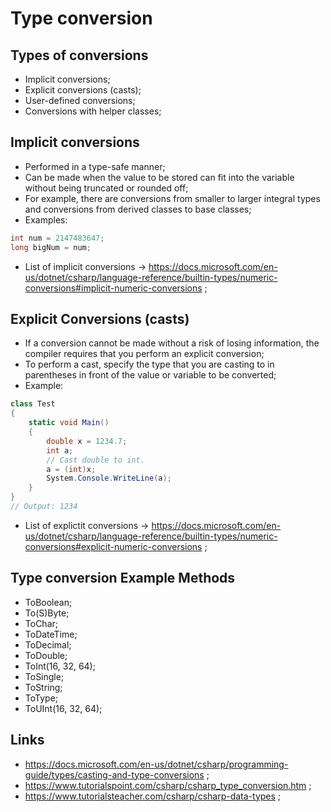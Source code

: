 # Type conversion

## Types of conversions

- Implicit conversions;
- Explicit conversions (casts);
- User-defined conversions;
- Conversions with helper classes;

## Implicit conversions

- Performed in a type-safe manner;
- Can be made when the value to be stored can fit into the variable without being truncated or rounded off;
- For example, there are conversions from smaller to larger integral types and conversions from derived classes to base classes;
- Examples:

```c#
int num = 2147483647;
long bigNum = num;
```

- List of implicit conversions -> <https://docs.microsoft.com/en-us/dotnet/csharp/language-reference/builtin-types/numeric-conversions#implicit-numeric-conversions> ;

## Explicit Conversions (casts)

- If a conversion cannot be made without a risk of losing information, the compiler requires that you perform an explicit conversion;
- To perform a cast, specify the type that you are casting to in parentheses in front of the value or variable to be converted;
- Example:

```c#
class Test
{
    static void Main()
    {
        double x = 1234.7;
        int a;
        // Cast double to int.
        a = (int)x;
        System.Console.WriteLine(a);
    }
}
// Output: 1234
```

- List of explictit conversions -> <https://docs.microsoft.com/en-us/dotnet/csharp/language-reference/builtin-types/numeric-conversions#explicit-numeric-conversions> ;

## Type conversion Example Methods

- ToBoolean;
- To(S)Byte;
- ToChar;
- ToDateTime;
- ToDecimal;
- ToDouble;
- ToInt(16, 32, 64);
- ToSingle;
- ToString;
- ToType;
- ToUInt(16, 32, 64);

## Links

- <https://docs.microsoft.com/en-us/dotnet/csharp/programming-guide/types/casting-and-type-conversions> ;
- <https://www.tutorialspoint.com/csharp/csharp_type_conversion.htm> ;
- <https://www.tutorialsteacher.com/csharp/csharp-data-types> ;
